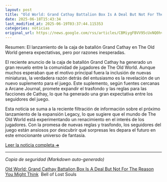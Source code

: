 ```yaml
---
layout: post
title: "Old World: Grand Cathay Battalion Box Is A Deal But Not For The Reason You Might Think - Bell of Lost Souls"
date: 2025-06-18T15:43:34
last_modified_at: 2025-06-19T03:37:44.115353
categories: noticias
original_url: https://news.google.com/rss/articles/CBMiygFBVV95cUxNQ0hvS19qaFY2b21MSnFVcG1BMW01UnBlXzhYaERQSEZVcldaam5zeFNJbWpfdTRGTXNyUEt6SEFJRmdPaUNtRGFPVTBLS0dXcDlvb3gwbW5xTUZfd1p2LUVibUVOZktZUDlYOWdNeGhKaXhwQ05EX3dqY05PWVdYVVNTSU40M0txa3hyM2VXdFdIR2dIQklybkFVZUdwMF84NWhBS2psMlh6Y3ZnMVZQUC1SU1dLTDVBRUdNQkZweGctUThDem1YTGpn?oc=5
---
```


Resumen:
El lanzamiento de la caja de batallón Grand Cathay en The Old World genera expectativas, pero por razones inesperadas.

El reciente anuncio de la caja de batallón Grand Cathay ha generado un gran revuelo entre la comunidad de jugadores de The Old World. Aunque muchos esperaban que el motivo principal fuera la inclusión de nuevas miniaturas, la verdadera razón detrás del entusiasmo es la revelación de un nuevo suplemento para el juego. Este suplemento, según fuentes cercanas a Arcane Journal, promete expandir el trasfondo y las reglas para las facciones de Cathay, lo que ha generado una gran expectativa entre los seguidores del juego.

Esta noticia se suma a la reciente filtración de información sobre el próximo lanzamiento de la expansión Legacy, lo que sugiere que el mundo de The Old World está experimentando un renacimiento en el interés de los jugadores. Con la promesa de nuevas reglas y trasfondo, los seguidores del juego están ansiosos por descubrir qué sorpresas les depara el futuro en este emocionante universo de fantasía.

[Leer la noticia completa ➜](https://news.google.com/rss/articles/CBMiygFBVV95cUxNQ0hvS19qaFY2b21MSnFVcG1BMW01UnBlXzhYaERQSEZVcldaam5zeFNJbWpfdTRGTXNyUEt6SEFJRmdPaUNtRGFPVTBLS0dXcDlvb3gwbW5xTUZfd1p2LUVibUVOZktZUDlYOWdNeGhKaXhwQ05EX3dqY05PWVdYVVNTSU40M0txa3hyM2VXdFdIR2dIQklybkFVZUdwMF84NWhBS2psMlh6Y3ZnMVZQUC1SU1dLTDVBRUdNQkZweGctUThDem1YTGpn?oc=5)

---
*Copia de seguridad (Markdown auto-generado)*

[Old World: Grand Cathay Battalion Box Is A Deal But Not For The Reason You Might Think](https://news.google.com/rss/articles/CBMiygFBVV95cUxNQ0hvS19qaFY2b21MSnFVcG1BMW01UnBlXzhYaERQSEZVcldaam5zeFNJbWpfdTRGTXNyUEt6SEFJRmdPaUNtRGFPVTBLS0dXcDlvb3gwbW5xTUZfd1p2LUVibUVOZktZUDlYOWdNeGhKaXhwQ05EX3dqY05PWVdYVVNTSU40M0txa3hyM2VXdFdIR2dIQklybkFVZUdwMF84NWhBS2psMlh6Y3ZnMVZQUC1SU1dLTDVBRUdNQkZweGctUThDem1YTGpn?oc=5)  Bell of Lost Souls
